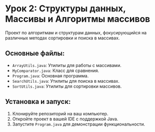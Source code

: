 # Урок 2: Структуры данных, Массивы и Алгоритмы массивов

Проект по алгоритмам и структурам данных, фокусирующийся на различных методах сортировки и поиска в массивах.

## Основные файлы:

- `ArrayUtils.java`: Утилиты для работы с массивами.
- `MyComparator.java`: Класс для сравнения.
- `Program.java`: Основная программа.
- `SearchUtils.java`: Утилиты для поиска в массивах.
- `SortUtils.java`: Утилиты для сортировки массивов.

## Установка и запуск:

1. Клонируйте репозиторий на ваш компьютер.
2. Откройте проект в вашей IDE с поддержкой Java.
3. Запустите `Program.java` для демонстрации функциональности.


